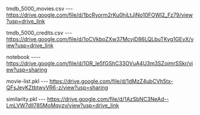  tmdb_5000_movies.csv ---  https://drive.google.com/file/d/1bcRyorm2rKu0hiLtJjNo10FOWI2_Fz79/view?usp=drive_link
 
 tmdb_5000_credits.csv --- https://drive.google.com/file/d/1oCVkboZXw37McvjD86LQLbuTKyg1GEvX/view?usp=drive_link
 
 notebook ---- https://drive.google.com/file/d/1OR_le5fGShC33OVuA4U3m3SZoimrSSkr/view?usp=sharing
 
 movie-list.pkl --- https://drive.google.com/file/d/1dMzZ4ubCVh5tx-QFsJeyKZtbtwyVR6-z/view?usp=sharing
 
 similarity.pkl --- https://drive.google.com/file/d/1AzSbNC3NeAd--LmLVW7dll785MoMqyzv/view?usp=drive_link
 

